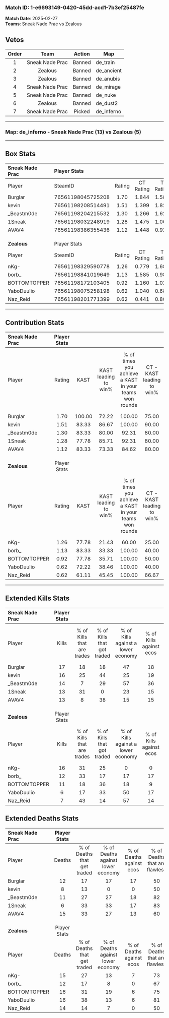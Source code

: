 ### Match ID: 1-e6693149-0420-45dd-acd1-7b3ef25487fe  
**Match Date**: 2025-02-27  
**Teams**: Sneak Nade Prac vs Zealous  

## Vetos  

| Order | Team | Action | Map |
| :---: | :--: | :----: | --- |
| 1 | Sneak Nade Prac | Banned | de_train |
| 2 | Zealous | Banned | de_ancient |
| 3 | Zealous | Banned | de_anubis |
| 4 | Sneak Nade Prac | Banned | de_mirage |
| 5 | Sneak Nade Prac | Banned | de_nuke |
| 6 | Zealous | Banned | de_dust2 |
| 7 | Sneak Nade Prac | Picked | de_inferno |

---  

### **Map**: de_inferno - Sneak Nade Prac (13) vs Zealous (5)  
---  

## Box Stats  

| **Sneak Nade Prac** | Player Stats      |        |           |          |        |       |       |         |        |      |     |
| :- | :- | :-: | :-: | :-: | :-: | :-: | :-: | :-: | :-: | :-: | :-: |
| Player              | SteamID           | Rating | CT Rating | T Rating |  KAST  |  ADR  | Kills | Assists | Deaths | K/D  | HS% |
| Burglar             | 76561198045725208 |  1.70  |   1.844   |  1.582   | 100.00 | 121.8 |  17   |   10    |   12   | 1.42 | 76  |
| kevin               | 76561198208514491 |  1.51  |   1.399   |  1.825   | 83.33  | 90.1  |  16   |    4    |   8    | 2.00 | 50  |
| _Beastm0de          | 76561198204215532 |  1.30  |   1.266   |  1.629   | 83.33  | 75.8  |  14   |    7    |   11   | 1.27 | 28  |
| 1Sneak              | 76561198032248919 |  1.28  |   1.475   |  1.064   | 77.78  | 58.3  |  13   |    3    |   6    | 2.17 | 23  |
| AVAV4               | 76561198386355436 |  1.12  |   1.448   |  0.921   | 83.33  | 76.2  |  13   |    5    |   15   | 0.87 | 53  |
|                     |                   |        |           |          |        |       |       |         |        |      |     |
|                     |                   |        |           |          |        |       |       |         |        |      |     |
|                     |                   |        |           |          |        |       |       |         |        |      |     |
| **Zealous**         | Player Stats      |        |           |          |        |       |       |         |        |      |     |
| Player              | SteamID           | Rating | CT Rating | T Rating |  KAST  |  ADR  | Kills | Assists | Deaths | K/D  | HS% |
| nKg-                | 76561198329590778 |  1.26  |   0.779   |  1.684   | 77.78  | 89.8  |  16   |    3    |   15   | 1.07 | 81  |
| borb_               | 76561198841019649 |  1.13  |   1.585   |  0.987   | 83.33  | 68.6  |  12   |    3    |   12   | 1.00 | 58  |
| BOTTOMTOPPER        | 76561198172103405 |  0.92  |   1.160   |  1.029   | 77.78  | 66.7  |  11   |    5    |   16   | 0.69 | 63  |
| YaboDuulio          | 76561198075258198 |  0.62  |   1.040   |  0.687   | 72.22  | 58.6  |   6   |    6    |   16   | 0.38 | 66  |
| Naz_Reid            | 76561198201771399 |  0.62  |   0.441   |  0.801   | 61.11  | 55.1  |   7   |    3    |   14   | 0.50 | 28  |
---  

## Contribution Stats  

| **Sneak Nade Prac** | Player Stats |        |                      |                                                        |                           |                                                             |                          |                                                            |
| :- | :-: | :-: | :-: | :-: | :-: | :-: | :-: | :-: |
| Player              |    Rating    |  KAST  | KAST leading to win% | % of times you achieve a KAST in your teams won rounds | CT - KAST leading to win% | CT - % of times you achieve a KAST in your teams won rounds | T - KAST leading to win% | T - % of times you achieve a KAST in your teams won rounds |
| Burglar             |     1.70     | 100.00 |        72.22         |                         100.00                         |           75.00           |                           100.00                            |          66.67           |                           100.00                           |
| kevin               |     1.51     | 83.33  |        86.67         |                         100.00                         |           90.00           |                           100.00                            |          80.00           |                           100.00                           |
| _Beastm0de          |     1.30     | 83.33  |        80.00         |                         92.31                          |           80.00           |                            88.89                            |          80.00           |                           100.00                           |
| 1Sneak              |     1.28     | 77.78  |        85.71         |                         92.31                          |           80.00           |                            88.89                            |          100.00          |                           100.00                           |
| AVAV4               |     1.12     | 83.33  |        73.33         |                         84.62                          |           80.00           |                            88.89                            |          60.00           |                           75.00                            |
|                     |              |        |                      |                                                        |                           |                                                             |                          |                                                            |
|                     |              |        |                      |                                                        |                           |                                                             |                          |                                                            |
|                     |              |        |                      |                                                        |                           |                                                             |                          |                                                            |
| **Zealous**         | Player Stats |        |                      |                                                        |                           |                                                             |                          |                                                            |
| Player              |    Rating    |  KAST  | KAST leading to win% | % of times you achieve a KAST in your teams won rounds | CT - KAST leading to win% | CT - % of times you achieve a KAST in your teams won rounds | T - KAST leading to win% | T - % of times you achieve a KAST in your teams won rounds |
| nKg-                |     1.26     | 77.78  |        21.43         |                         60.00                          |           25.00           |                            50.00                            |          20.00           |                           66.67                            |
| borb_               |     1.13     | 83.33  |        33.33         |                         100.00                         |           40.00           |                           100.00                            |          30.00           |                           100.00                           |
| BOTTOMTOPPER        |     0.92     | 77.78  |        35.71         |                         100.00                         |           50.00           |                           100.00                            |          30.00           |                           100.00                           |
| YaboDuulio          |     0.62     | 72.22  |        38.46         |                         100.00                         |           40.00           |                           100.00                            |          37.50           |                           100.00                           |
| Naz_Reid            |     0.62     | 61.11  |        45.45         |                         100.00                         |           66.67           |                           100.00                            |          37.50           |                           100.00                           |
---  

## Extended Kills Stats  

| **Sneak Nade Prac** | Player Stats |                            |                            |                                    |                         |                              |                                 |                                       |                    |           |
| :- | :-: | :-: | :-: | :-: | :-: | :-: | :-: | :-: | :-: | :-: |
| Player              |    Kills     | % of Kills that are trades | % of Kills that got traded | % of Kills against a lower economy | % of Kills against ecos | % of Kills that are flawless | % of Kills that are close duels | % of Kills that are assisted by flash | Pistol Round Kills | AWP Kills |
| Burglar             |      17      |             18             |             18             |                 47                 |           18            |              65              |                0                |                   6                   |         0          |     0     |
| kevin               |      16      |             25             |             44             |                 25                 |           19            |              75              |                6                |                   0                   |         0          |     2     |
| _Beastm0de          |      14      |             7              |             29             |                 57                 |           36            |              79              |                7                |                   0                   |         0          |     0     |
| 1Sneak              |      13      |             31             |             0              |                 23                 |           15            |              77              |                0                |                   0                   |         10         |     1     |
| AVAV4               |      13      |             8              |             38             |                 15                 |           15            |              54              |                8                |                   8                   |         0          |     3     |
|                     |              |                            |                            |                                    |                         |                              |                                 |                                       |                    |           |
|                     |              |                            |                            |                                    |                         |                              |                                 |                                       |                    |           |
|                     |              |                            |                            |                                    |                         |                              |                                 |                                       |                    |           |
| **Zealous**         | Player Stats |                            |                            |                                    |                         |                              |                                 |                                       |                    |           |
| Player              |    Kills     | % of Kills that are trades | % of Kills that got traded | % of Kills against a lower economy | % of Kills against ecos | % of Kills that are flawless | % of Kills that are close duels | % of Kills that are assisted by flash | Pistol Round Kills | AWP Kills |
| nKg-                |      16      |             31             |             25             |                 0                  |            0            |              63              |                0                |                   0                   |         0          |     2     |
| borb_               |      12      |             33             |             17             |                 17                 |           17            |              75              |                8                |                   0                   |         0          |     2     |
| BOTTOMTOPPER        |      11      |             18             |             36             |                 18                 |            9            |              64              |                0                |                   0                   |         0          |     3     |
| YaboDuulio          |      6       |             17             |             33             |                 50                 |           17            |              83              |                0                |                   0                   |         0          |     1     |
| Naz_Reid            |      7       |             43             |             14             |                 57                 |           14            |              29              |                0                |                   0                   |         0          |     0     |
## Extended Deaths Stats  

| **Sneak Nade Prac** | Player Stats |                             |                                   |                          |                               |                            |                           |               |
| :- | :-: | :-: | :-: | :-: | :-: | :-: | :-: | :-: |
| Player              |    Deaths    | % of Deaths that get traded | % of Deaths against lower economy | % of Deaths against ecos | % of Deaths that are flawless | % of Deaths that are close | % of Deaths while blinded | Deaths to AWP |
| Burglar             |      12      |             17              |                17                 |            17            |              50               |             0              |             0             |       0       |
| kevin               |      8       |             13              |                 0                 |            0             |              50               |             0              |             0             |       0       |
| _Beastm0de          |      11      |             27              |                27                 |            18            |              82               |             9              |             0             |       0       |
| 1Sneak              |      6       |             33              |                33                 |            17            |              83               |             0              |             0             |       0       |
| AVAV4               |      15      |             33              |                27                 |            13            |              60               |             0              |             0             |       0       |
|                     |              |                             |                                   |                          |                               |                            |                           |               |
|                     |              |                             |                                   |                          |                               |                            |                           |               |
|                     |              |                             |                                   |                          |                               |                            |                           |               |
| **Zealous**         | Player Stats |                             |                                   |                          |                               |                            |                           |               |
| Player              |    Deaths    | % of Deaths that get traded | % of Deaths against lower economy | % of Deaths against ecos | % of Deaths that are flawless | % of Deaths that are close | % of Deaths while blinded | Deaths to AWP |
| nKg-                |      15      |             27              |                13                 |            7             |              73               |             7              |             0             |       4       |
| borb_               |      12      |             17              |                 8                 |            0             |              67               |             8              |             0             |       0       |
| BOTTOMTOPPER        |      16      |             31              |                19                 |            6             |              75               |             0              |             0             |       2       |
| YaboDuulio          |      16      |             38              |                13                 |            6             |              81               |             0              |             0             |       1       |
| Naz_Reid            |      14      |             14              |                 7                 |            0             |              50               |             7              |            14             |       3       |
